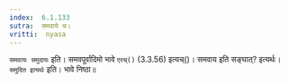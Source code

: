 ```yaml
---
index:  6.1.133
sutra:  समवाये च।
vritti:  nyasa
---
```


`समवायः समुदायः` इति। समवपूर्वादिमो भावे `एरच्()` (3.3.56) इत्यच्()। समवाय इति सङ्घात्? इत्यर्थः। `समुदित इत्यर्थः` इति। भावे निष्ठा॥
